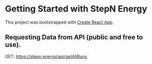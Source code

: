 # Getting Started with StepN Energy

This project was bootstrapped with [Create React App](https://github.com/facebook/create-react-app).

## Requesting Data from API (public and free to use).

GET: https://stepn.energy/api/getAllRuns
